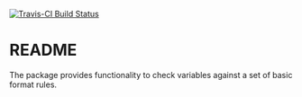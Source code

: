 [![Travis-CI Build Status](https://travis-ci.org/c5sire/datacheck.png?branch=master)](https://travis-ci.org/c5sire/datacheck)

README
========================================================

The package provides functionality to check variables against a set of basic format rules.